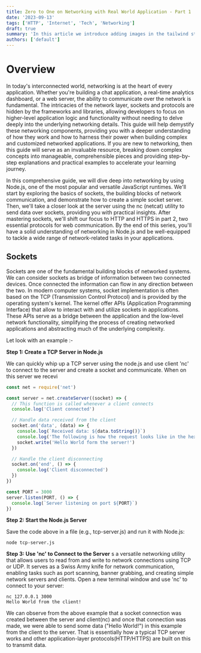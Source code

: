 ```yaml
---
title: Zero to One on Networking with Real World Application - Part 1
date: '2023-09-13'
tags: ['HTTP', 'Internet', 'Tech', 'Networking']
draft: true
summary: 'In this article we introduce adding images in the tailwind starter blog and the benefits and limitations of the next/image component.'
authors: ['default']
---
```


# Overview

In today's interconnected world, networking is at the heart of every application. Whether you're building a chat application, a real-time analytics dashboard, or a web server, the ability to communicate over the network is fundamental. The intricacies of the network layer, sockets and protocols are hidden by the frameworks and libraries, allowing developers to focus on higher-level application logic and functionality without needing to delve deeply into the underlying networking details. This guide will help demystify these networking components, providing you with a deeper understanding of how they work and how to harness their power when building complex and customized networked applications. If you are new to networking, then this guide will serve as an invaluable resource, breaking down complex concepts into manageable, comprehensible pieces and providing step-by-step explanations and practical examples to accelerate your learning journey.

In this comprehensive guide, we will dive deep into networking by using Node.js, one of the most popular and versatile JavaScript runtimes. We'll start by exploring the basics of sockets, the building blocks of network communication, and demonstrate how to create a simple socket server. Then, we'll take a closer look at the server using the nc (netcat) utility to send data over sockets, providing you with practical insights. After mastering sockets, we'll shift our focus to HTTP and HTTPS in part 2, two essential protocols for web communication. By the end of this series, you'll have a solid understanding of networking in Node.js and be well-equipped to tackle a wide range of network-related tasks in your applications.

## Sockets

Sockets are one of the fundamental building blocks of networked systems. We can consider sockets as bridge of information between two connected devices. Once connected the information can flow in any direction between the two. In modern computer systems, socket implementation is often based on the TCP (Transmission Control Protocol) and is provided by the operating system's kernel. The kernel offer APIs (Application Programming Interface) that allow to interact with and utilize sockets in applications. These APIs serve as a bridge between the application and the low-level network functionality, simplifying the process of creating networked applications and abstracting much of the underlying complexity.

Let look with an example :-

**Step 1: Create a TCP Server in Node.js**

We can quickly whip up a TCP server using the node.js and use client 'nc' to connect to the server and create a socket and communicate. When on this server we recevi

```javascript
const net = require('net')

const server = net.createServer((socket) => {
  // This function is called whenever a client connects
  console.log('Client connected')

  // Handle data received from the client
  socket.on('data', (data) => {
    console.log(`Received data: ${data.toString()}`)
    console.log('The following is how the request looks like in the hex format:', '\n', data)
    socket.write('Hello World form the server!')
  })

  // Handle the client disconnecting
  socket.on('end', () => {
    console.log('Client disconnected')
  })
})

const PORT = 3000
server.listen(PORT, () => {
  console.log(`Server listening on port ${PORT}`)
})
```

**Step 2: Start the Node.js Server**

Save the code above in a file (e.g., tcp-server.js) and run it with Node.js:

```
node tcp-server.js
```

**Step 3: Use 'nc' to Connect to the Server**
s a versatile networking utility that allows users to read from and write to network connections using TCP or UDP. It serves as a Swiss Army knife for network communication, enabling tasks such as port scanning, banner grabbing, and creating simple network servers and clients. Open a new terminal window and use 'nc' to connect to your server:

```
nc 127.0.0.1 3000
Hello World from the client!
```

We can observe from the above example that a socket connection was created between the server and client(nc) and once that connection was made, we were able to send some data ("Hello World!") in this example from the client to the server. That is essentially how a typical TCP server works and other application-layer protocols(HTTP/HTTPS) are built on this to transmit data.
